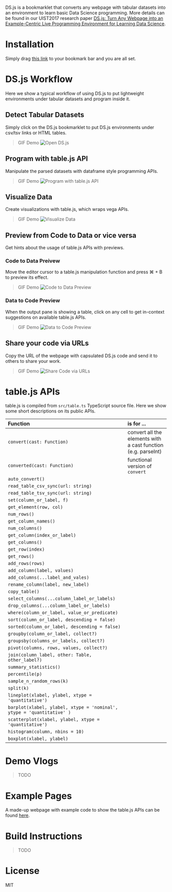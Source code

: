 
<!-- **Note: DS.js source code is still on its research prototype status (spaghetti-like code). Cleaning and documentation is on the way. Please contact the authors if you feel confused about any part of it.**

# DS.js Release TODOs
- [ ] Core code cleaning
- [ ] Loader code cleaning
- [ ] Example testing
- [ ] Compiled ds.js bookmarklet hosting
- [ ] Improved readme with API document
- [ ] Paper link -->

DS.js is a bookmarklet that converts any webpage with tabular datasets into an environment to learn basic Data Science programming. More details can be found in our UIST2017 research paper [DS.js: Turn Any Webpage into an Example-Centric Live
Programming Environment for Learning Data Science](http://www.pgbovine.net/publications/DSjs-turn-any-webpage-into-data-science-IDE_UIST-2017.pdf).

# Installation
Simply drag <a href="javascript: (    function() {        function js_load(url, cb) {            console.log(`loading ${url}`);            var js = document.createElement('script');            js.src = url;            if (cb) {                js.onload = cb;            }            document.body.appendChild(js);        }        function css_load(url, cb) {            var css = document.createElement('link');            css.setAttribute('href', url);            css.setAttribute('rel', 'stylesheet');            css.onload = cb;            document.head.appendChild(css);        }        sg_js_load = () => js_load('https://www.bearzx.com/ds.js/out/selectorgadget_combined.js');        sg_css_load = () => css_load('https://www.bearzx.com/ds.js/out/selectorgadget_combined.css', sg_js_load);        bundle_js_load = () => js_load('https://www.bearzx.com/ds.js/dist/bundle.js', sg_css_load);        bundle_css_load = () => css_load('https://www.bearzx.com/ds.js/out/ds.js.css', bundle_js_load);        vge_load = () => js_load('https://cdn.jsdelivr.net/npm/vega-embed@4', bundle_css_load);        vgl_load = () => js_load('https://cdn.jsdelivr.net/npm/vega-lite@3', vge_load);        vega_load = () => js_load('https://cdn.jsdelivr.net/npm/vega@5', vgl_load);        d3csv_load = () => js_load('https://d3js.org/d3-dsv.v1.min.js', vega_load);        d3_load = () => js_load('https://d3js.org/d3.v3.min.js', d3csv_load);        js_load('https://cdnjs.cloudflare.com/ajax/libs/ace/1.2.6/ace.js', d3_load);    }());">this link</a> to your bookmark bar and you are all set.

# DS.js Workflow

Here we show a typical workflow of using DS.js to put lightweight environments under tabular datasets and program inside it.

## Detect Tabular Datasets
Simply click on the DS.js bookmarklet to put DS.js environments under csv/tsv links or HTML tables.
> GIF Demo
![Open DS.js](imgs/open-dsjs.gif)

## Program with table.js API
Manipulate the parsed datasets with dataframe style programming APIs.
> GIF Demo
![Program with table.js API](imgs/program-tablejs.gif)

## Visualize Data
Create visualizations with table.js, which wraps vega APIs.
> GIF Demo
![Visualize Data](imgs/visualize-data.gif)

## Preview from Code to Data or vice versa
Get hints about the usage of table.js APIs with previews.

### Code to Data Preivew
Move the editor cursor to a table.js manipulation function and press <span class="shortcut">&#8984; + B</span> to preview its effect.
> GIF Demo
![Code to Data Preview](imgs/c2d-preview.gif)

### Data to Code Preview
When the output pane is showing a table, click on any cell to get in-context suggestions on available table.js APIs.
> GIF Demo
![Data to Code Preview](imgs/d2c-preview.gif)

## Share your code via URLs
Copy the URL of the webpage with capsulated DS.js code and send it to others to share your work.
> GIF Demo
![Share Code via URLs](imgs/share-code.gif)

# table.js APIs
table.js is compiled from `src/table.ts` TypeScript source file. Here we show some short descriptions on its public APIs.

<!-- specify argument type indicators? -->
| Function | is for ... |
| :------------- | :------------- |
| `convert(cast: Function)` | convert all the elements with a cast function (e.g. parseInt) |
| `converted(cast: Function)` | functional version of `convert` |
| `auto_convert()` | |
| `read_table_csv_sync(url: string)` | |
| `read_table_tsv_sync(url: string)` | |
| `set(column_or_label, f)` | |
| `get_element(row, col)` | |
| `num_rows()` | |
| `get_column_names()` | |
| `num_columns()` | |
| `get_column(index_or_label)` | |
| `get_columns()` | |
| `get_row(index)` | |
| `get_rows()` | |
| `add_rows(rows)` | |
| `add_column(label, values)` | |
| `add_columns(...label_and_vales)` | |
| `rename_column(label, new_label)` | |
| `copy_table()` | |
| `select_columns(...column_label_or_labels)` | |
| `drop_columns(...column_label_or_labels)` | |
| `where(column_or_label, value_or_predicate)` | |
| `sort(column_or_label, descending = false)` | |
| `sorted(column_or_label, descending = false)` | |
| `groupby(column_or_label, collect?)` | |
| `groupsby(columns_or_labels, collect?)` | |
| `pivot(columns, rows, values, collect?)` | |
| `join(column_label, other: Table, other_label?)` | |
| `summary_statistics()` | |
| `percentile(p)` | |
| `sample_n_random_rows(k)` | |
| `split(k)` | |
| `lineplot(xlabel, ylabel, xtype = 'quantitative')` | |
| `barplot(xlabel, ylabel, xtype = 'nominal', ytype = 'quantitative' )` | |
| `scatterplot(xlabel, ylabel, xtype = 'quantitative')` | |
| `histogram(column, nbins = 10)` | |
| `boxplot(xlabel, ylabel)` | |

# Demo Vlogs
> TODO

# Example Pages
A made-up webpage with example code to show the table.js APIs can be found [here](https://www.bearzx.com/ds.js/samples/demo.html?dsjs%5B0-0%5D%5Bcode%5D=t0%3B%20%2F%2F%20This%20table%20is%20denoted%20as%20t0%0At0.num_rows()%3B%0At0.num_columns()%3B%0At0.get_row(50)%3B%0At0.get_column(%27PLAYER%27)%3B%0At0.get_element(10%2C%20%27POSITION%27)%3B%0At0.get_column_names()%3B%0At0.sample_n_random_rows(10)%3B%0A%0At0.add_row(%7B%22RANK%22%3A101%2C%22PLAYER%22%3A%22Jason%20Thompson%22%2C%22POSITION%22%3A%22PF%22%2C%22TEAM%22%3A%22Golden%20State%20Warriors%22%2C%22SALARY(M)%22%3A7.008475%7D)%3B%0At0.add_column(%27Blah%27%2C%20%5B1234%5D)%3B%0At0.rename_column(%27POSITION%27%2C%20%27PLAYER%20POSITION%27)%3B%0At0.select_columns(%27RANK%27%2C%20%27PLAYER%27)%3B%0At0.drop_columns(%27SALARY(M)%27)%3B%0At0.sorted(%27SALARY(M)%27)%3B%0At0.where(%27POSITION%27%2C%20x%20%3D%3E%20x%20%3D%3D%20%27SF%27)%3B%0At0.groupby(%27POSITION%27)%3B%0At0_1%20%3D%20t0.select_columns(%27RANK%27%2C%20%27PLAYER%27%2C%20%27POSITION%27)%3B%0At0_2%20%3D%20t0.drop_columns(%27RANK%27%2C%20%27POSITION%27)%3B%0At0_1.join(%27PLAYER%27%2C%20t0_2%2C%20%27PLAYER%27)%3B%0At0.pivot(%27POSITION%27%2C%20%27TEAM%27%2C%20%27SALARY(M)%27%2C%20d3.mean)%3B%0A%0At0.lineplot(%27RANK%27%2C%20%27SALARY(M)%27)%3B%0At0.scatterplot(%27RANK%27%2C%20%27SALARY(M)%27)%3B%0At0.groupby(%27TEAM%27).barplot(%27TEAM%27%2C%20%27count%27%2C%20%27nominal%27)%3B%0At0.histogram(%27SALARY(M)%27%2C%2030)%3B%0At0.boxplot(%27SALARY(M)%27%2C%20%27POSITION%27)%3B%0A&dsjs%5B0-0%5D%5Bcrow%5D=26&dsjs%5B0-0%5D%5Bccol%5D=0).

# Build Instructions
> TODO

# License
MIT
